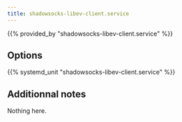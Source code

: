 ```yaml
---
title: shadowsocks-libev-client.service
---
```


{{% provided_by "shadowsocks-libev-client.service" %}}

## Options

{{% systemd_unit "shadowsocks-libev-client.service" %}}

## Additionnal notes

Nothing here.